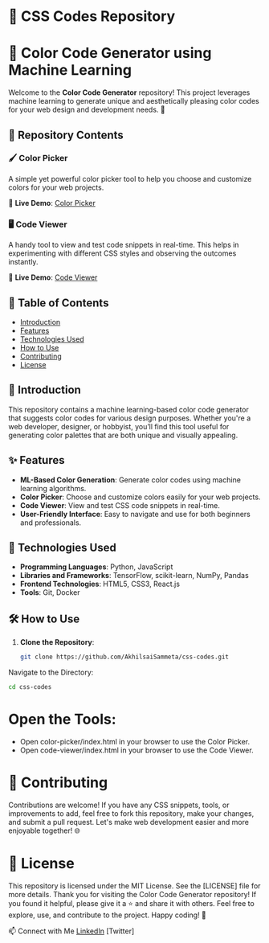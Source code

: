 # 🎨 CSS Codes Repository

# 🎨 Color Code Generator using Machine Learning

Welcome to the **Color Code Generator** repository! This project leverages machine learning to generate unique and aesthetically pleasing color codes for your web design and development needs. 🌟

## 📂 Repository Contents

### 🖌️ Color Picker
A simple yet powerful color picker tool to help you choose and customize colors for your web projects.

🔗 **Live Demo**: [Color Picker](https://akhilsaisammeta.github.io/color-picker/)

### 🖥️ Code Viewer
A handy tool to view and test code snippets in real-time. This helps in experimenting with different CSS styles and observing the outcomes instantly.

🔗 **Live Demo**: [Code Viewer](https://akhilsaisammeta.github.io/code-viewer/)

## 📜 Table of Contents
- [Introduction](#-introduction)
- [Features](#-features)
- [Technologies Used](#-technologies-used)
- [How to Use](#-how-to-use)
- [Contributing](#-contributing)
- [License](#-license)

## 📝 Introduction
This repository contains a machine learning-based color code generator that suggests color codes for various design purposes. Whether you're a web developer, designer, or hobbyist, you’ll find this tool useful for generating color palettes that are both unique and visually appealing.

## ✨ Features
- **ML-Based Color Generation**: Generate color codes using machine learning algorithms.
- **Color Picker**: Choose and customize colors easily for your web projects.
- **Code Viewer**: View and test CSS code snippets in real-time.
- **User-Friendly Interface**: Easy to navigate and use for both beginners and professionals.

## 🧰 Technologies Used
- **Programming Languages**: Python, JavaScript
- **Libraries and Frameworks**: TensorFlow, scikit-learn, NumPy, Pandas
- **Frontend Technologies**: HTML5, CSS3, React.js
- **Tools**: Git, Docker

## 🛠️ How to Use
1. **Clone the Repository**: 
   ```sh
   git clone https://github.com/AkhilsaiSammeta/css-codes.git

Navigate to the Directory:
```sh
cd css-codes
```
# Open the Tools:
- Open color-picker/index.html in your browser to use the Color Picker.
- Open code-viewer/index.html in your browser to use the Code Viewer.
  
# 🤝 Contributing
Contributions are welcome! If you have any CSS snippets, tools, or improvements to add, feel free to fork this repository, make your changes, and submit a pull request. Let's make web development easier and more enjoyable together! 🌐

# 📄 License
This repository is licensed under the MIT License. See the [LICENSE] file for more details.
Thank you for visiting the Color Code Generator repository! If you found it helpful, please give it a ⭐ and share it with others. Feel free to explore, use, and contribute to the project. Happy coding! 🚀

📫 Connect with Me
[LinkedIn](https://in.linkedin.com/in/akhilsaisammeta)
[Twitter]
